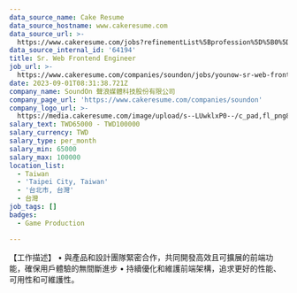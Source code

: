 ```yaml
---
data_source_name: Cake Resume
data_source_hostname: www.cakeresume.com
data_source_url: >-
  https://www.cakeresume.com/jobs?refinementList%5Bprofession%5D%5B0%5D=game-production&range%5Bsalary_range%5D%5Bmin%5D=100000
data_source_internal_id: '64194'
title: Sr. Web Frontend Engineer
job_url: >-
  https://www.cakeresume.com/companies/soundon/jobs/younow-sr-web-frontend-engineer
date: 2023-09-01T08:31:38.721Z
company_name: SoundOn 聲浪媒體科技股份有限公司
company_page_url: 'https://www.cakeresume.com/companies/soundon'
company_logo_url: >-
  https://media.cakeresume.com/image/upload/s--LUwklxP0--/c_pad,fl_png8,h_200,w_200/v1568955223/dseyc1cnzwm98b10yhk9.png
salary_text: TWD65000 - TWD100000
salary_currency: TWD
salary_type: per_month
salary_min: 65000
salary_max: 100000
location_list:
  - Taiwan
  - 'Taipei City, Taiwan'
  - '台北市, 台灣'
  - 台灣
job_tags: []
badges:
  - Game Production

---
```


【工作描述】 • 與產品和設計團隊緊密合作，共同開發高效且可擴展的前端功能，確保用戶體驗的無間斷進步 • 持續優化和維護前端架構，追求更好的性能、可用性和可維護性。